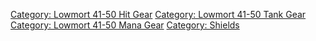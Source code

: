 [Category: Lowmort 41-50 Hit
Gear](Category:_Lowmort_41-50_Hit_Gear "wikilink") [Category: Lowmort
41-50 Tank Gear](Category:_Lowmort_41-50_Tank_Gear "wikilink")
[Category: Lowmort 41-50 Mana
Gear](Category:_Lowmort_41-50_Mana_Gear "wikilink") [Category:
Shields](Category:_Shields "wikilink")
